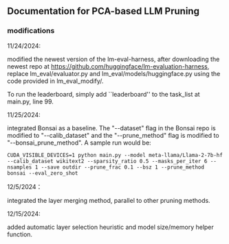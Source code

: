 ## Documentation for PCA-based LLM Pruning

### modifications

11/24/2024:

modified the newest version of the lm-eval-harness, after downloading the newest repo at https://github.com/huggingface/lm-evaluation-harness, replace lm_eval/evaluator.py and lm_eval/models/huggingface.py using the code provided in lm_eval_modify/.

To run the leaderboard, simply add ``leaderboard'' to the task\_list at main.py, line 99.

11/25/2024:

integrated Bonsai as a baseline. The "--dataset" flag in the Bonsai repo is modified to "--calib_dataset" and the "--prune_method" flag is modified to "--bonsai_prune_method". A sample run would be:

```
CUDA_VISIBLE_DEVICES=1 python main.py --model meta-llama/Llama-2-7b-hf --calib_dataset wikitext2 --sparsity_ratio 0.5 --masks_per_iter 6 --nsamples 1 --save outdir --prune_frac 0.1 --bsz 1 --prune_method bonsai --eval_zero_shot
```

12/5/2024：

integrated the layer merging method, parallel to other pruning methods.

12/15/2024:

added automatic layer selection heuristic and model size/memory helper function.